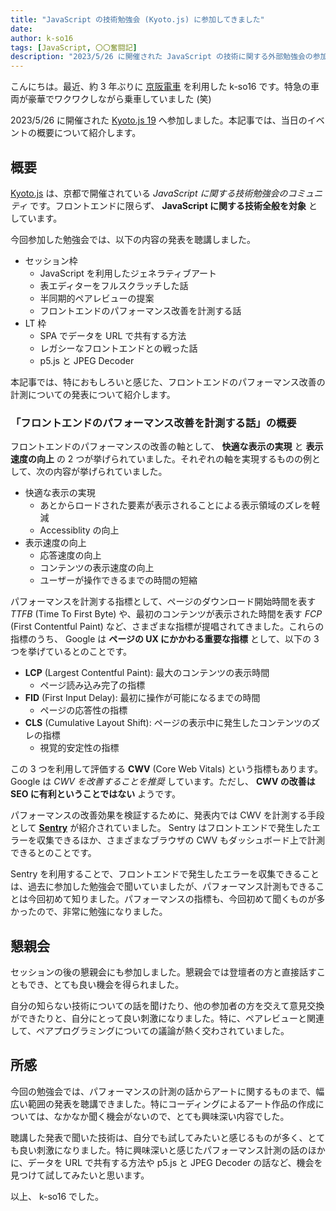 ```yaml
---
title: "JavaScript の技術勉強会 (Kyoto.js) に参加してきました"
date: 
author: k-so16
tags: [JavaScript, 〇〇奮闘記]
description: "2023/5/26 に開催された JavaScript の技術に関する外部勉強会の参加レポートです。"
---
```


こんにちは。最近、約 3 年ぶりに [京阪電車](https://www.keihan.co.jp/) を利用した k-so16 です。特急の車両が豪華でワクワクしながら乗車していました (笑)

2023/5/26 に開催された [Kyoto.js 19](https://kyotojs.connpass.com/event/282651/) へ参加しました。本記事では、当日のイベントの概要について紹介します。

## 概要

[Kyoto.js](https://kyotojs.connpass.com) は、京都で開催されている *JavaScript に関する技術勉強会のコミュニティ* です。フロントエンドに限らず、 **JavaScript に関する技術全般を対象** としています。

今回参加した勉強会では、以下の内容の発表を聴講しました。

- セッション枠
    - JavaScript を利用したジェネラティブアート
    - 表エディターをフルスクラッチした話
    - 半同期的ペアレビューの提案
    - フロントエンドのパフォーマンス改善を計測する話
- LT 枠
    - SPA でデータを URL で共有する方法
    - レガシーなフロントエンドとの戦った話
    - p5.js と JPEG Decoder


本記事では、特におもしろいと感じた、フロントエンドのパフォーマンス改善の計測についての発表について紹介します。

### 「フロントエンドのパフォーマンス改善を計測する話」の概要

フロントエンドのパフォーマンスの改善の軸として、 **快適な表示の実現** と **表示速度の向上** の 2 つが挙げられていました。それぞれの軸を実現するものの例として、次の内容が挙げられていました。

- 快適な表示の実現
    - あとからロードされた要素が表示されることによる表示領域のズレを軽減
    - Accessiblity の向上
- 表示速度の向上
    - 応答速度の向上
    - コンテンツの表示速度の向上
    - ユーザーが操作できるまでの時間の短縮

パフォーマンスを計測する指標として、ページのダウンロード開始時間を表す *TTFB* (Time To First Byte) や、最初のコンテンツが表示された時間を表す *FCP* (First Contentful Paint) など、さまざまな指標が提唱されてきました。これらの指標のうち、 Google は **ページの UX にかかわる重要な指標** として、以下の 3 つを挙げているとのことです。

- **LCP** (Largest Contentful Paint): 最大のコンテンツの表示時間
    - ページ読み込み完了の指標
- **FID** (First Input Delay): 最初に操作が可能になるまでの時間
    - ページの応答性の指標
- **CLS** (Cumulative Layout Shift): ページの表示中に発生したコンテンツのズレの指標
    - 視覚的安定性の指標

この 3 つを利用して評価する **CWV** (Core Web Vitals) という指標もあります。 Google は *CWV を改善することを推奨* しています。ただし、 **CWV の改善は SEO に有利ということではない** ようです。

パフォーマンスの改善効果を検証するために、発表内では CWV を計測する手段として **[Sentry](https://sentry.io/welcome/)** が紹介されていました。 Sentry はフロントエンドで発生したエラーを収集できるほか、さまざまなブラウザの CWV もダッシュボード上で計測できるとのことです。

Sentry を利用することで、フロントエンドで発生したエラーを収集できることは、過去に参加した勉強会で聞いていましたが、パフォーマンス計測もできることは今回初めて知りました。パフォーマンスの指標も、今回初めて聞くものが多かったので、非常に勉強になりました。

## 懇親会

セッションの後の懇親会にも参加しました。懇親会では登壇者の方と直接話すこともでき、とても良い機会を得られました。

自分の知らない技術についての話を聞けたり、他の参加者の方を交えて意見交換ができたりと、自分にとって良い刺激になりました。特に、ペアレビューと関連して、ペアプログラミングについての議論が熱く交わされていました。

## 所感

今回の勉強会では、パフォーマンスの計測の話からアートに関するものまで、幅広い範囲の発表を聴講できました。特にコーディングによるアート作品の作成については、なかなか聞く機会がないので、とても興味深い内容でした。

聴講した発表で聞いた技術は、自分でも試してみたいと感じるものが多く、とても良い刺激になりました。特に興味深いと感じたパフォーマンス計測の話のほかに、データを URL で共有する方法や p5.js と JPEG Decoder の話など、機会を見つけて試してみたいと思います。

以上、 k-so16 でした。
